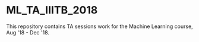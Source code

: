 # ML_TA_IIITB_2018
This repository contains TA sessions work for the Machine Learning course, Aug '18 - Dec '18.
